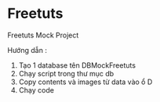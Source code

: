 # Freetuts
Freetuts Mock Project


Hướng dẫn : 
1. Tạo 1 database tên DBMockFreetuts
2. Chạy script trong thư mục db
3. Copy contents và images từ data vào ổ D
4. Chạy code
